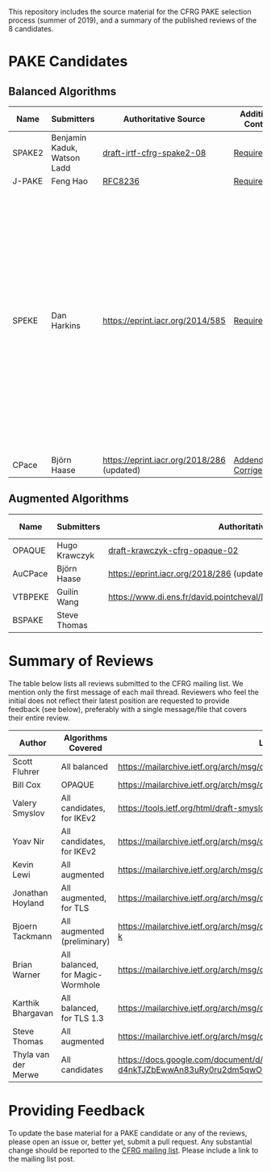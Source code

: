 This repository includes the source material for the CFRG PAKE selection process (summer of 2019), and a summary of the published reviews of the 8 candidates.



# PAKE Candidates

## Balanced Algorithms

| Name   | Submitters                  | Authoritative Source                                         | Additional Content                                           | Comments                                                     |
| ------ | --------------------------- | ------------------------------------------------------------ | ------------------------------------------------------------ | ------------------------------------------------------------ |
| SPAKE2 | Benjamin Kaduk, Watson Ladd | [draft-irtf-cfrg-spake2-08](https://tools.ietf.org/html/draft-irtf-cfrg-spake2-08) | [Requirements](Candidates/SPAKE2.md)                         |                                                              |
| J-PAKE | Feng Hao                    | [RFC8236](https://tools.ietf.org/html/rfc8236)               | [Requirements](Candidates/J-PAKE.pdf)                        |                                                              |
| SPEKE  | Dan Harkins                 | https://eprint.iacr.org/2014/585                             | [Requirements](Candidates/SPEKE.pdf)                         | Submitter note: The only thing to add is that when SPEKE is used with ECC a hash-to-curve method from the RFC that comes out of the CFRG (when it comes out of the CFRG) is necessary to produce the secret generator that SPEKE requires. |
| CPace  | Björn Haase                 | https://eprint.iacr.org/2018/286 (updated)                   | [Addendum](Candidates/CPace%20and%20AuCPace%20-%20addendum.pdf) [Corrigendum](Candidates/CPace%20and%20AuCPace%20-%20corrigendum.pdf) |                                                              |



## Augmented Algorithms

| Name    | Submitters    | Authoritative Source                                         | Additional Content                                           | Comments |
| ------- | ------------- | ------------------------------------------------------------ | ------------------------------------------------------------ | -------- |
| OPAQUE  | Hugo Krawczyk | [draft-krawczyk-cfrg-opaque-02](https://tools.ietf.org/html/draft-krawczyk-cfrg-opaque-02) | [Requirements](Candidates/OPAQUE.md)                         |          |
| AuCPace | Björn Haase   | https://eprint.iacr.org/2018/286 (updated)                   | [Addendum](Candidates/CPace%20and%20AuCPace%20-%20addendum.pdf) [Corrigendum](Candidates/CPace%20and%20AuCPace%20-%20corrigendum.pdf) |          |
| VTBPEKE | Guilin Wang   | https://www.di.ens.fr/david.pointcheval/Documents/Papers/2017_asiaccsB.pdf | [Requirements](Candidates/VTBPEKE.pdf)                       |          |
| BSPAKE  | Steve Thomas  |                                                              | [Information](Candidates/BSPAKE%20info.md) [Requirements](Candidates/BSPAKE.md) |          |



# Summary of Reviews

The table below lists all reviews submitted to the CFRG mailing list. We mention only the first message of each mail thread. Reviewers who feel the initial does not reflect their latest position are requested to provide feedback (see below), preferably with a single message/file that covers their entire review.

| Author              | Algorithms Covered               | Link                                                         |
| ------------------- | -------------------------------- | ------------------------------------------------------------ |
| Scott Fluhrer       | All balanced                     | https://mailarchive.ietf.org/arch/msg/cfrg/HssFKRoUdM2kyVt4T9j_KPZqAmE |
| Bill Cox            | OPAQUE                           | https://mailarchive.ietf.org/arch/msg/cfrg/-B16hIOerRsHgoIxiln05TiJ17o |
| Valery Smyslov      | All candidates, for IKEv2        | https://tools.ietf.org/html/draft-smyslov-ikev2-pake-00      |
| Yoav Nir            | All candidates, for IKEv2        | https://mailarchive.ietf.org/arch/msg/cfrg/PWhIOQKBHapZ1Rpbd7Brr_JFIg8 |
| Kevin Lewi          | All augmented                    | https://mailarchive.ietf.org/arch/msg/cfrg/9E1owZANyjCEZW44IWj0u1Lze2I |
| Jonathan Hoyland    | All augmented, for TLS           | https://mailarchive.ietf.org/arch/msg/cfrg/FaY_3w5lWtygha0DTY5hJ9Yy7WU |
| Bjoern Tackmann     | All augmented (preliminary)      | https://mailarchive.ietf.org/arch/msg/cfrg/euWBn5Nku0WFGKQ6qcITaCKVM-k |
| Brian Warner        | All balanced, for Magic-Wormhole | https://mailarchive.ietf.org/arch/msg/cfrg/BBQ2gwCECu5ouTJjE_CE6d9Rg-0 |
| Karthik Bhargavan   | All balanced, for TLS 1.3        | https://mailarchive.ietf.org/arch/msg/cfrg/5VhZLYGpzU8MWPlbMr2cf4Uc-nI |
| Steve Thomas        | All augmented                    | https://mailarchive.ietf.org/arch/msg/cfrg/AQtLrLSfATpOKxdjAakacnp2cBo |
| Thyla van der Merwe | All candidates                   | https://docs.google.com/document/d/114t9rTk-d4nkTJZbEwwAn83uRy0ru2dm5qwOj0AMFaw/edit?usp=sharing |



# Providing Feedback

To update the base material for a PAKE candidate or any of the reviews, please open an issue or, better yet, submit a pull request. Any substantial change should be reported to the [CFRG mailing list](https://mailarchive.ietf.org/arch/browse/cfrg/). Please include a link to the mailing list post.
